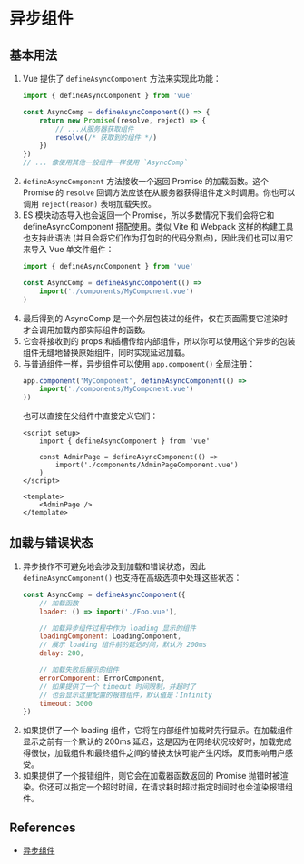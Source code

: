 # 异步组件​


## 基本用法
1. Vue 提供了 `defineAsyncComponent` 方法来实现此功能：
    ```js
    import { defineAsyncComponent } from 'vue'

    const AsyncComp = defineAsyncComponent(() => {
        return new Promise((resolve, reject) => {
            // ...从服务器获取组件
            resolve(/* 获取到的组件 */)
        })
    })
    // ... 像使用其他一般组件一样使用 `AsyncComp`
    ```
2. `defineAsyncComponent` 方法接收一个返回 Promise 的加载函数。这个 Promise 的 `resolve` 回调方法应该在从服务器获得组件定义时调用。你也可以调用 `reject(reason)` 表明加载失败。
3. ES 模块动态导入也会返回一个 Promise，所以多数情况下我们会将它和 defineAsyncComponent 搭配使用。类似 Vite 和 Webpack 这样的构建工具也支持此语法 (并且会将它们作为打包时的代码分割点)，因此我们也可以用它来导入 Vue 单文件组件：
    ```js
    import { defineAsyncComponent } from 'vue'

    const AsyncComp = defineAsyncComponent(() =>
        import('./components/MyComponent.vue')
    )
    ```
4. 最后得到的 AsyncComp 是一个外层包装过的组件，仅在页面需要它渲染时才会调用加载内部实际组件的函数。
5. 它会将接收到的 props 和插槽传给内部组件，所以你可以使用这个异步的包装组件无缝地替换原始组件，同时实现延迟加载。
6. 与普通组件一样，异步组件可以使用 `app.component()` 全局注册：
    ```js
    app.component('MyComponent', defineAsyncComponent(() =>
        import('./components/MyComponent.vue')
    ))
    ```
    也可以直接在父组件中直接定义它们：
    ```vue
    <script setup>
        import { defineAsyncComponent } from 'vue'

        const AdminPage = defineAsyncComponent(() =>
            import('./components/AdminPageComponent.vue')
        )
    </script>

    <template>
        <AdminPage />
    </template>
    ```


## 加载与错误状态​
1. 异步操作不可避免地会涉及到加载和错误状态，因此 `defineAsyncComponent()` 也支持在高级选项中处理这些状态：
    ```js
    const AsyncComp = defineAsyncComponent({
        // 加载函数
        loader: () => import('./Foo.vue'),

        // 加载异步组件过程中作为 loading 显示的组件
        loadingComponent: LoadingComponent,
        // 展示 loading 组件前的延迟时间，默认为 200ms
        delay: 200,

        // 加载失败后展示的组件
        errorComponent: ErrorComponent,
        // 如果提供了一个 timeout 时间限制，并超时了
        // 也会显示这里配置的报错组件，默认值是：Infinity
        timeout: 3000
    })
    ```
2. 如果提供了一个 loading 组件，它将在内部组件加载时先行显示。在加载组件显示之前有一个默认的 200ms 延迟，这是因为在网络状况较好时，加载完成得很快，加载组件和最终组件之间的替换太快可能产生闪烁，反而影响用户感受。
3. 如果提供了一个报错组件，则它会在加载器函数返回的 Promise 抛错时被渲染。你还可以指定一个超时时间，在请求耗时超过指定时间时也会渲染报错组件。


## References
* [异步组件](https://cn.vuejs.org/guide/components/async.html)